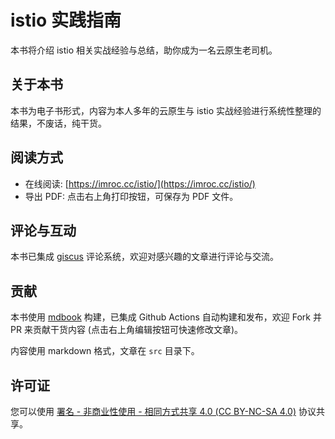 # istio 实践指南

本书将介绍 istio 相关实战经验与总结，助你成为一名云原生老司机。

## 关于本书

本书为电子书形式，内容为本人多年的云原生与 istio 实战经验进行系统性整理的结果，不废话，纯干货。

## 阅读方式

* 在线阅读: [https://imroc.cc/istio/](https://imroc.cc/istio/)
* 导出 PDF: 点击右上角打印按钮，可保存为 PDF 文件。

## 评论与互动

本书已集成 [giscus](https://giscus.app/zh-CN) 评论系统，欢迎对感兴趣的文章进行评论与交流。

## 贡献

本书使用 [mdbook](https://rust-lang.github.io/mdBook/) 构建，已集成 Github Actions 自动构建和发布，欢迎 Fork 并 PR 来贡献干货内容 (点击右上角编辑按钮可快速修改文章)。

内容使用 markdown 格式，文章在 `src` 目录下。

## 许可证

您可以使用 [署名 - 非商业性使用 - 相同方式共享 4.0 (CC BY-NC-SA 4.0)](https://creativecommons.org/licenses/by-nc-sa/4.0/deed.zh) 协议共享。